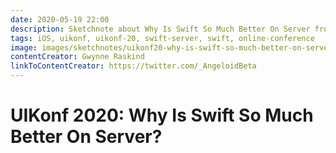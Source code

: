 ```yaml
---
date: 2020-05-19 22:00
description: Sketchnote about Why Is Swift So Much Better On Server from UIKonf 2020 (online conference)
tags: iOS, uikonf, uikonf-20, swift-server, swift, online-conference
image: images/sketchnotes/uikonf20-why-is-swift-so-much-better-on-server-small.jpg
contentCreator: Gwynne Raskind
linkToContentCreator: https://twitter.com/_AngeloidBeta
---
```


# UIKonf 2020: Why Is Swift So Much Better On Server?
